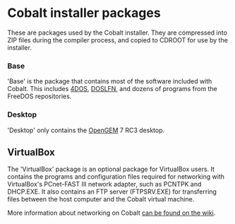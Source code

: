 Cobalt installer packages
================

These are packages used by the Cobalt installer. They are compressed into ZIP files during the compiler process, and copied to CDROOT for use by the installer.

### Base

'Base' is the package that contains most of the software included with Cobalt. This includes [4DOS](https://www.4dos.info/), [DOSLFN](http://adoxa.altervista.org/doslfn/), and dozens of programs from the FreeDOS repositories.

### Desktop

'Desktop' only contains the [OpenGEM](https://github.com/shanecoughlan/OpenGEM) 7 RC3 desktop.

## VirtualBox

The 'VirtualBox' package is an optional package for VirtualBox users. It contains the programs and configuration files required for networking with VirtualBox's PCnet-FAST III network adapter, such as PCNTPK and DHCP.EXE. It also contains an FTP server (FTPSRV.EXE) for transferring files between the host computer and the Cobalt virtual machine.

More information about networking on Cobalt [can be found on the wiki](https://github.com/cobalt-os/cobalt/wiki/Networking-on-Cobalt).